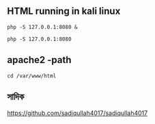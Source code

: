 ## HTML running in kali linux


``` php -S 127.0.0.1:8080 & ```

 ``` php -S 127.0.0.1:8080 ```
## apache2 -path

 ``` cd /var/www/html ```

##  সাদিক

https://github.com/sadiqullah4017/sadiqullah4017
